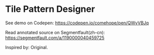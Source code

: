 # Tile Pattern Designer

See demo on Codepen: https://codepen.io/comehope/pen/QWvVBJq

Read annotated source on Segmentfault(zh-cn): https://segmentfault.com/a/1190000040459725

Inspired by: Original.
